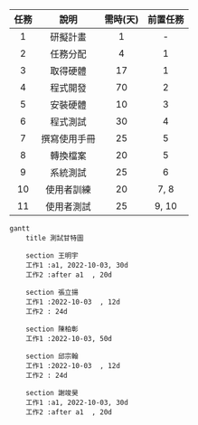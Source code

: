 | 任務 |     說明    | 需時(天) | 前置任務 |
| :-: | :---------: | :------: | :-----: |
|  1  |   研擬計畫   |    1    |    -    |
|  2  |   任務分配   |    4    |    1    |
|  3  |   取得硬體   |   17    |    1    |
|  4  |   程式開發   |   70    |    2    |
|  5  |   安裝硬體   |   10    |    3    |
|  6  |   程式測試   |   30    |    4    |
|  7  | 撰寫使用手冊 |   25    |    5    |
|  8  |   轉換檔案   |   20    |    5    |
|  9  |   系統測試   |   25    |    6    |
| 10  |  使用者訓練  |   20    |   7, 8  |
| 11  |  使用者測試  |   25    |  9, 10  |

```mermaid
gantt
    title 測試甘特圖

    section 王明宇
    工作1 :a1, 2022-10-03, 30d
    工作2 :after a1  , 20d
    
    section 張立揚
    工作1 :2022-10-03  , 12d
    工作2 : 24d
    
    section 陳柏彰
    工作1 :2022-10-03, 50d
    
    section 邱宗翰
    工作1 :2022-10-03  , 12d
    工作2 : 24d
    
    section 謝竣昊
    工作1 :a1, 2022-10-03, 30d
    工作2 :after a1  , 20d
```
